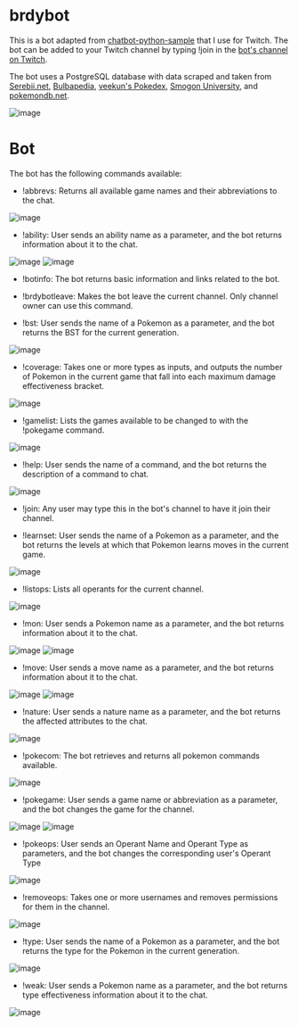 # brdybot
This is a bot adapted from [chatbot-python-sample](https://github.com/twitchdev/chatbot-python-sample) that I use for Twitch. The bot can be added to your Twitch channel by typing !join in the [bot's channel on Twitch](https://www.twitch.tv/brdybot).

The bot uses a PostgreSQL database with data scraped and taken from [Serebii.net](https://www.serebii.net), [Bulbapedia](https://bulbapedia.bulbagarden.net/wiki/Main_Page), [veekun's Pokedex](https://github.com/veekun/pokedex), [Smogon University](https://www.smogon.com), and [pokemondb.net](https://pokemondb.net/).

 ![image](screens/chatbotshot.png)

# Bot
The bot has the following commands available:

- !abbrevs: Returns all available game names and their abbreviations to the chat.

 ![image](screens/abbrevs.PNG)

- !ability: User sends an ability name as a parameter, and the bot returns information about it to the chat.

 ![image](screens/ability2.PNG) 
 ![image](screens/ability.PNG) 

- !botinfo: The bot returns basic information and links related to the bot.

- !brdybotleave: Makes the bot leave the current channel. Only channel owner can use this command.

- !bst: User sends the name of a Pokemon as a parameter, and the bot returns the BST for the current generation.

 ![image](screens/bst.PNG)

- !coverage: Takes one or more types as inputs, and outputs the number of Pokemon in the current game that fall into each maximum damage effectiveness bracket.

 ![image](screens/coverage.PNG)

- !gamelist: Lists the games available to be changed to with the !pokegame command.

 ![image](screens/gamelist.PNG)

- !help: User sends the name of a command, and the bot returns the description of a command to chat.

![image](screens/help.PNG)

- !join: Any user may type this in the bot's channel to have it join their channel.

 

- !learnset: User sends the name of a Pokemon as a parameter, and the bot returns the levels at which that Pokemon learns moves in the current game.

 ![image](screens/learnset.PNG)

- !listops: Lists all operants for the current channel.

 ![image](screens/listops.PNG)

- !mon: User sends a Pokemon name as a parameter, and the bot returns information about it to the chat.

 ![image](screens/mon.PNG)
 ![image](screens/mon2.PNG) 

- !move: User sends a move name as a parameter, and the bot returns information about it to the chat.

 ![image](screens/move.PNG)
 ![image](screens/move2.PNG)

- !nature: User sends a nature name as a parameter, and the bot returns the affected attributes to the chat.

 ![image](screens/nature.PNG) 

- !pokecom: The bot retrieves and returns all pokemon commands available.

 ![image](screens/commands.PNG)

- !pokegame: User sends a game name or abbreviation as a parameter, and the bot changes the game for the channel.

 ![image](screens/game.PNG) 
 ![image](screens/game2.PNG)

- !pokeops: User sends an Operant Name and Operant Type as parameters, and the bot changes the corresponding user's Operant Type

 ![image](screens/pokeops.PNG)

- !removeops: Takes one or more usernames and removes permissions for them in the channel.

 ![image](screens/removeops.PNG)

- !type: User sends the name of a Pokemon as a parameter, and the bot returns the type for the Pokemon in the current generation.

 ![image](screens/type.PNG)

- !weak: User sends a Pokemon name as a parameter, and the bot returns type effectiveness information about it to the chat.

 ![image](screens/weak.PNG)